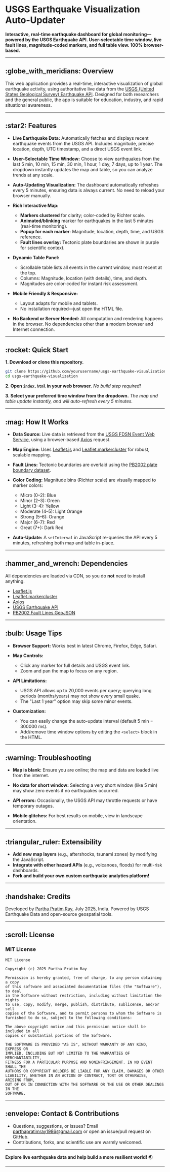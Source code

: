 # USGS Earthquake Visualization Auto-Updater

**Interactive, real-time earthquake dashboard for global monitoring—powered by the USGS Earthquake API. User-selectable time window, live fault lines, magnitude-coded markers, and full table view. 100% browser-based.**

---

## \:globe\_with\_meridians: Overview

This web application provides a real-time, interactive visualization of global earthquake activity, using authoritative live data from the [USGS (United States Geological Survey) Earthquake API](https://earthquake.usgs.gov/fdsnws/event/1/). Designed for both researchers and the general public, the app is suitable for education, industry, and rapid situational awareness.

---

## \:star2: Features

* **Live Earthquake Data:**
  Automatically fetches and displays recent earthquake events from the USGS API.
  Includes magnitude, precise location, depth, UTC timestamp, and a direct USGS event link.

* **User-Selectable Time Window:**
  Choose to view earthquakes from the last 5 min, 10 min, 15 min, 30 min, 1 hour, 1 day, 7 days, up to 1 year.
  The dropdown instantly updates the map and table, so you can analyze trends at any scale.

* **Auto-Updating Visualization:**
  The dashboard automatically refreshes every 5 minutes, ensuring data is always current.
  No need to reload your browser manually.

* **Rich Interactive Map:**

  * **Markers clustered** for clarity; color-coded by Richter scale.
  * **Animated/blinking** marker for earthquakes in the last 5 minutes (real-time monitoring).
  * **Popup for each marker**: Magnitude, location, depth, time, and USGS reference.
  * **Fault lines overlay:** Tectonic plate boundaries are shown in purple for scientific context.

* **Dynamic Table Panel:**

  * Scrollable table lists all events in the current window, most recent at the top.
  * Columns: Magnitude, location (with details), time, and depth.
  * Magnitudes are color-coded for instant risk assessment.

* **Mobile Friendly & Responsive:**

  * Layout adapts for mobile and tablets.
  * No installation required—just open the HTML file.

* **No Backend or Server Needed:**
  All computation and rendering happens in the browser. No dependencies other than a modern browser and Internet connection.

---

## \:rocket: Quick Start

**1. Download or clone this repository.**

```bash
git clone https://github.com/yourusername/usgs-earthquake-visualization.git
cd usgs-earthquake-visualization
```

**2. Open `index.html` in your web browser.**
*No build step required!*

**3. Select your preferred time window from the dropdown.**
*The map and table update instantly, and will auto-refresh every 5 minutes.*

---

## \:mag: How It Works

* **Data Source:**
  Live data is retrieved from the [USGS FDSN Event Web Service](https://earthquake.usgs.gov/fdsnws/event/1/), using a browser-based [Axios](https://axios-http.com/) request.

* **Map Engine:**
  Uses [Leaflet.js](https://leafletjs.com/) and [Leaflet.markercluster](https://github.com/Leaflet/Leaflet.markercluster) for robust, scalable mapping.

* **Fault Lines:**
  Tectonic boundaries are overlaid using the [PB2002 plate boundary dataset](https://github.com/fraxen/tectonicplates).

* **Color Coding:**
  Magnitude bins (Richter scale) are visually mapped to marker colors:

  * Micro (0–2): Blue
  * Minor (2–3): Green
  * Light (3–4): Yellow
  * Moderate (4–5): Light Orange
  * Strong (5–6): Orange
  * Major (6–7): Red
  * Great (7+): Dark Red

* **Auto-Update:**
  A `setInterval` in JavaScript re-queries the API every 5 minutes, refreshing both map and table in-place.

---

## \:hammer\_and\_wrench: Dependencies

All dependencies are loaded via CDN, so you do **not** need to install anything.

* [Leaflet.js](https://leafletjs.com/)
* [Leaflet.markercluster](https://github.com/Leaflet/Leaflet.markercluster)
* [Axios](https://axios-http.com/)
* [USGS Earthquake API](https://earthquake.usgs.gov/fdsnws/event/1/)
* [PB2002 Fault Lines GeoJSON](https://github.com/fraxen/tectonicplates)

---

## \:bulb: Usage Tips

* **Browser Support:**
  Works best in latest Chrome, Firefox, Edge, Safari.

* **Map Controls:**

  * Click any marker for full details and USGS event link.
  * Zoom and pan the map to focus on any region.

* **API Limitations:**

  * USGS API allows up to 20,000 events per query; querying long periods (months/years) may not show every small quake.
  * The "Last 1 year" option may skip some minor events.

* **Customization:**

  * You can easily change the auto-update interval (default 5 min = 300000 ms).
  * Add/remove time window options by editing the `<select>` block in the HTML.

---

## \:warning: Troubleshooting

* **Map is blank:**
  Ensure you are online; the map and data are loaded live from the internet.

* **No data for short window:**
  Selecting a very short window (like 5 min) may show zero events if no earthquakes occurred.

* **API errors:**
  Occasionally, the USGS API may throttle requests or have temporary outages.

* **Mobile glitches:**
  For best results on mobile, view in landscape orientation.

---

## \:triangular\_ruler: Extensibility

* **Add new map layers** (e.g., aftershocks, tsunami zones) by modifying the JavaScript.
* **Integrate with other hazard APIs** (e.g., volcanoes, floods) for multi-risk dashboards.
* **Fork and build your own custom earthquake analytics platform!**

---

## \:handshake: Credits

Developed by [Partha Pratim Ray](mailto:parthapratimray1986@gmail.com), July 2025, India.
Powered by USGS Earthquake Data and open-source geospatial tools.

---

## \:scroll: License

### MIT License

```
MIT License

Copyright (c) 2025 Partha Pratim Ray

Permission is hereby granted, free of charge, to any person obtaining a copy
of this software and associated documentation files (the "Software"), to deal
in the Software without restriction, including without limitation the rights
to use, copy, modify, merge, publish, distribute, sublicense, and/or sell
copies of the Software, and to permit persons to whom the Software is
furnished to do so, subject to the following conditions:

The above copyright notice and this permission notice shall be included in all
copies or substantial portions of the Software.

THE SOFTWARE IS PROVIDED "AS IS", WITHOUT WARRANTY OF ANY KIND, EXPRESS OR
IMPLIED, INCLUDING BUT NOT LIMITED TO THE WARRANTIES OF MERCHANTABILITY,
FITNESS FOR A PARTICULAR PURPOSE AND NONINFRINGEMENT. IN NO EVENT SHALL THE
AUTHORS OR COPYRIGHT HOLDERS BE LIABLE FOR ANY CLAIM, DAMAGES OR OTHER
LIABILITY, WHETHER IN AN ACTION OF CONTRACT, TORT OR OTHERWISE, ARISING FROM,
OUT OF OR IN CONNECTION WITH THE SOFTWARE OR THE USE OR OTHER DEALINGS IN THE
SOFTWARE.
```

---

## \:envelope: Contact & Contributions

* Questions, suggestions, or issues?
  Email [parthapratimray1986@gmail.com](mailto:parthapratimray1986@gmail.com) or open an issue/pull request on GitHub.
* Contributions, forks, and scientific use are warmly welcomed.

---

**Explore live earthquake data and help build a more resilient world!** 🌏

---

